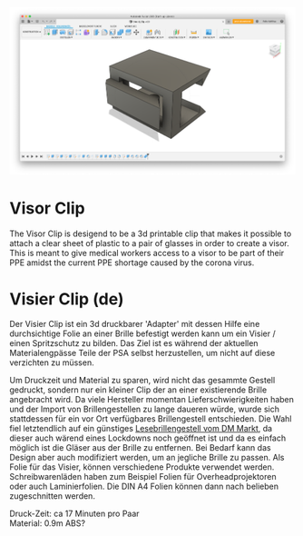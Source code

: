 ![3d Model](https://raw.githubusercontent.com/FELIXakaFX/Visor-Clip/master/1.png)

# Visor Clip

The Visor Clip is desigend to be a 3d printable clip that makes it possible to attach a clear sheet of plastic to a pair of glasses in order to create a visor.
This is meant to give medical workers access to a visor to be part of their PPE amidst the current PPE shortage caused by the corona virus.

# Visier Clip (de)
Der Visier Clip ist ein 3d druckbarer 'Adapter' mit dessen Hilfe eine durchsichtige Folie an einer Brille befestigt werden kann um ein Visier / einen Spritzschutz zu bilden.
Das Ziel ist es während der aktuellen Materialengpässe Teile der PSA selbst herzustellen, um nicht auf diese verzichten zu müssen.

Um Druckzeit und Material zu sparen, wird nicht das gesammte Gestell gedruckt, sondern nur ein kleiner Clip der an einer existierende Brille angebracht wird. Da viele Hersteller momentan Lieferschwierigkeiten haben und der Import von Brillengestellen zu lange daueren würde, wurde sich stattdessen für ein vor Ort verfügbares Brillengestell entschieden. Die Wahl fiel letztendlich auf ein günstiges [Lesebrillengestell vom DM Markt](https://www.dm.de/visiomax-lesebrille-schwarz-dioptrie-1-0-p4010355953094.html), da dieser auch wärend eines Lockdowns noch geöffnet ist und da es einfach möglich ist die Gläser aus der Brille zu entfernen. Bei Bedarf kann das Design aber auch modifiziert werden, um an jegliche Brille zu passen.
Als Folie für das Visier, können verschiedene Produkte verwendet werden. Schreibwarenläden haben zum Beispiel Folien für Overheadprojektoren oder auch Laminierfolien. Die DIN A4 Folien können dann nach belieben zugeschnitten werden.

Druck-Zeit: ca 17 Minuten pro Paar  
Material: 0.9m ABS?

